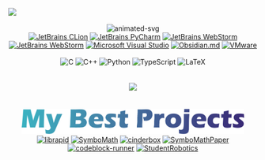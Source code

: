 ![](https://hit.yhype.me/github/profile?user_id=52111185)

<div align="center">
    <img alt="animated-svg" src="https://readme-typing-svg.demolab.com?font=Jira+Code&weight=900&size=35&duration=3000&pause=2000&color=0CF6F7&center=true&vCenter=true&repeat=true&width=700&height=100&lines=Lead+Developer+of+LibRapid;Self-Taught+Open+Source+Developer;Machine+Learning+Enthusiast" href="https://github.com/Pencilcaseman">
</div>

<div align="center">
    <a href="https://www.jetbrains.com/clion/"><img src="https://img.shields.io/badge/CLion-159977?style=for-the-badge&logo=clion&logoColor=white" alt="JetBrains CLion"></a>
    <a href="https://www.jetbrains.com/pycharm/"><img src="https://img.shields.io/badge/PyCharm-77B324.svg?&style=for-the-badge&logo=PyCharm&logoColor=white" alt="JetBrains PyCharm"></a>
    <a href="https://www.jetbrains.com/pycharm/"><img src="https://img.shields.io/badge/WebStorm-247AB3.svg?&style=for-the-badge&logo=WebStorm&logoColor=white" alt="JetBrains WebStorm"></a>
    <a href="https://neovim.io/"><img src="https://img.shields.io/badge/NeoVim-%2357A143.svg?&style=for-the-badge&logo=neovim&logoColor=white" alt="JetBrains WebStorm"></a>
    <a href="https://code.visualstudio.com/"><img src="https://img.shields.io/badge/VSCode-0078D4?style=for-the-badge&logo=visual%20studio%20code&logoColor=white" alt="Microsoft Visual Studio"></a>
    <a href="https://obsidian.md/"><img src="https://img.shields.io/badge/Obsidian-483699?style=for-the-badge&logo=Obsidian&logoColor=white" alt="Obsidian.md"></a>
    <a href="https://www.vmware.com/uk.html"><img src="https://img.shields.io/badge/VMware-231f20?style=for-the-badge&logo=VMware&logoColor=white" alt="VMware"></a>
    <br>
    <br>
    <img src="https://img.shields.io/badge/C-00599C?style=for-the-badge&logo=c&logoColor=white" alt="C">
    <img src="https://img.shields.io/badge/C%2B%2B-00599C?style=for-the-badge&logo=c%2B%2B&logoColor=white" alt="C++">
    <img src="https://img.shields.io/badge/Python-FFD43B?style=for-the-badge&logo=python&logoColor=blue" alt="Python">
    <img src="https://img.shields.io/badge/TypeScript-007ACC?style=for-the-badge&logo=typescript&logoColor=white" alt="TypeScript">
    <img src="https://img.shields.io/badge/LaTeX-47A141?style=for-the-badge&logo=LaTeX&logoColor=white" alt="LaTeX">

</div>

<br>
<br>

<div align="center">
    <img src="https://streak-stats.demolab.com?user=Pencilcaseman&theme=neon-dark&hide_border=true" href="https://github.com/Pencilcaseman">
    <br>
    <br>
    <br>
    <img styles=".noclickimg{pointer-events:none;cursor:default;}" class="noclickimg" width="450" src="https://github.com/Pencilcaseman/Pencilcaseman/blob/master/Files/Images/text/My%20Best%20Projects.png">
    <div styles=".row{flex:33.33%;padding:5px;} .column{display:flex;}" class="row">
        <a class="column" href="https://github.com/LibRapid/librapid"><img src="https://github-readme-stats.vercel.app/api/pin/?username=LibRapid&repo=librapid&theme=codeSTACKr" alt="librapid"></a>
        <a class="column" href="https://github.com/Pencilcaseman/SymboMath"><img src="https://github-readme-stats.vercel.app/api/pin/?username=Pencilcaseman&repo=SymboMath&theme=codeSTACKr" alt="SymboMath"></a>
        <a class="column" href="https://github.com/Pencilcaseman/cinderbox"><img src="https://github-readme-stats.vercel.app/api/pin/?username=Pencilcaseman&repo=cinderbox&theme=codeSTACKr" alt="cinderbox"></a>
        <a class="column" href="https://github.com/Pencilcaseman/SymboMathPaper"><img src="https://github-readme-stats.vercel.app/api/pin/?username=Pencilcaseman&repo=SymboMathPaper&theme=codeSTACKr" alt="SymboMathPaper"></a>
        <a class="column" href="https://github.com/Pencilcaseman/codeblock-runner"><img src="https://github-readme-stats.vercel.app/api/pin/?username=Pencilcaseman&repo=codeblock-runner&theme=codeSTACKr" alt="codeblock-runner"></a>
        <a class="column" href="https://github.com/Pencilcaseman/StudentRobotics"><img src="https://github-readme-stats.vercel.app/api/pin/?username=Pencilcaseman&repo=StudentRobotics&theme=codeSTACKr" alt="StudentRobotics"></a>
    </div>
</div>
